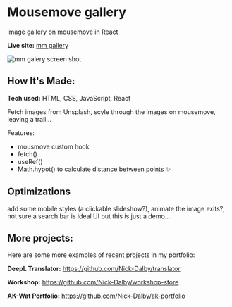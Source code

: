 # Mousemove gallery

image gallery on mousemove in React

**Live site:** [mm gallery](https://mousemove-gallery.netlify.app/)

![mm galery screen shot](https://user-images.githubusercontent.com/99472735/197182185-abf645a1-00ca-463b-8e46-300faf875257.jpeg)

## How It's Made:

**Tech used:** HTML, CSS, JavaScript, React

Fetch images from Unsplash, scyle through the images on mousemove, leaving a trail...

Features:

- mousmove custom hook
- fetch()
- useRef()
- Math.hypot() to calculate distance between points ✨

## Optimizations

add some mobile styles (a clickable slideshow?), animate the image exits?, not sure a search bar is ideal UI but this is just a demo...

## More projects:

Here are some more examples of recent projects in my portfolio:

**DeepL Translator:** https://github.com/Nick-Dalby/translator

**Workshop:** https://github.com/Nick-Dalby/workshop-store

**AK-Wat Portfolio:** https://github.com/Nick-Dalby/ak-portfolio
